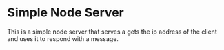 <!-- A Readme.md file for a simpel node server -->

# Simple Node Server

This is a simple node server that serves a gets the ip address of the client and uses it to respond with a message.
